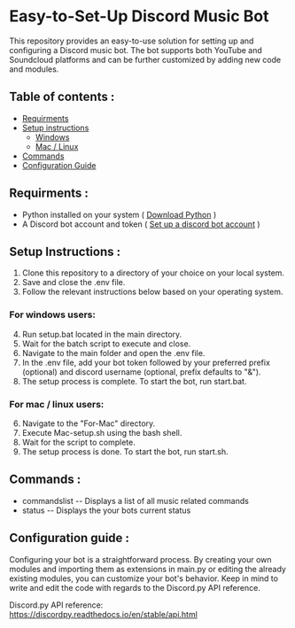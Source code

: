 # Easy-to-Set-Up Discord Music Bot

This repository provides an easy-to-use solution for setting up and configuring a Discord music bot.
The bot supports both YouTube and Soundcloud platforms and can be further customized by adding new code and modules.

## **Table of contents** :

- [Requirments](#Requirments)
- [Setup instructions](#SetupInstructions)
  - [Windows](#Windows)
  - [Mac / Linux](#Mac/Linux)
- [Commands](#Commands)
- [Configuration Guide](#ConfigurationGuide)

<a name="Requirments"></a>

## **Requirments** :

- Python installed on your system ( [Download Python](https://www.python.org/downloads/) )
- A Discord bot account and token ( [Set up a discord bot account](https://discordpy.readthedocs.io/en/stable/discord.html) )

<a name="SetupInstructions"></a>

## **Setup Instructions** :

1. Clone this repository to a directory of your choice on your local system.
2. Save and close the .env file.
3. Follow the relevant instructions below based on your operating system.

<a name="Windows"></a>

### For windows users:

4. Run setup.bat located in the main directory.
5. Wait for the batch script to execute and close.
6. Navigate to the main folder and open the .env file.
7. In the .env file, add your bot token followed by your preferred prefix (optional) and discord username (optional, prefix defaults to "&").
9. The setup process is complete. To start the bot, run start.bat.

<a name="Mac/Linux"></a>

### For mac / linux users:

6. Navigate to the "For-Mac" directory.
7. Execute Mac-setup.sh using the bash shell.
8. Wait for the script to complete.
9. The setup process is done. To start the bot, run start.sh.

<a name="Commands"></a>

## **Commands** :

- commandslist -- Displays a list of all music related commands
- status -- Displays the your bots current status

<a name="ConfigurationGuide"></a>

## **Configuration guide** :

Configuring your bot is a straightforward process. By creating your own modules and importing them as extensions in main.py or
editing the already existing modules, you can customize your bot's behavior.
Keep in mind to write and edit the code with regards to the Discord.py API reference.

Discord.py API reference: https://discordpy.readthedocs.io/en/stable/api.html
